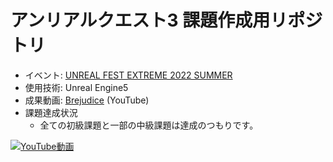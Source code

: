 # アンリアルクエスト3 課題作成用リポジトリ

- イベント: [UNREAL FEST EXTREME 2022 SUMMER](https://unrealengine.jp/unrealfest/extreme2022summer/)
- 使用技術: Unreal Engine5
- 成果動画: [Brejudice](https://www.youtube.com/watch?v=JLeIBsxqOd0) (YouTube)
- 課題達成状況
  - 全ての初級課題と一部の中級課題は達成のつもりです。

[![YouTube動画](http://img.youtube.com/vi/JLeIBsxqOd0/maxresdefault.jpg)](https://www.youtube.com/watch?v=JLeIBsxqOd0)
